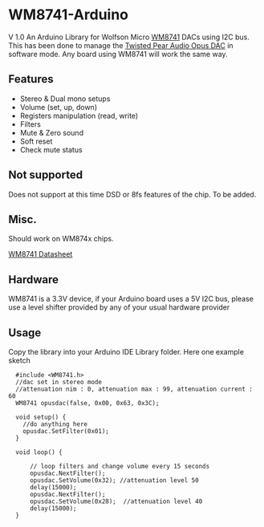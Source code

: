 WM8741-Arduino
==============
V 1.0
An Arduino Library for Wolfson Micro [WM8741](http://www.wolfsonmicro.com/products/dacs/WM8741/) DACs using I2C bus. This has been done to manage the [Twisted Pear Audio Opus DAC](http://www.twistedpearaudio.com/digital/opus.aspx) in software mode. Any board using WM8741 will work the same way.

## Features ##
- Stereo & Dual mono setups
- Volume (set, up, down)
- Registers manipulation (read, write)
- Filters
- Mute & Zero sound
- Soft reset
- Check mute status

## Not supported ##

Does not support at this time DSD or 8fs features of the chip. To be added.

## Misc. ##

Should work on WM874x chips.

[WM8741 Datasheet](http://www.wolfsonmicro.com/documents/uploads/data_sheets/en/WM8741.pdf)

## Hardware ##
WM8741 is a 3.3V device, if your Arduino board uses a 5V I2C bus, please use a level shifter provided by any of your usual hardware provider

## Usage ##
Copy the library into your Arduino IDE Library folder. Here one example sketch

      #include <WM8741.h>
      //dac set in stereo mode
      //attenuation nim : 0, attenuation max : 99, attenuation current : 60
      WM8741 opusdac(false, 0x00, 0x63, 0x3C);
      
      void setup() {
        //do anything here
        opusdac.SetFilter(0x01);
      }
      
      void loop() {
      
          // loop filters and change volume every 15 seconds
          opusdac.NextFilter();
          opusdac.SetVolume(0x32); //attenuation level 50
          delay(15000);
          opusdac.NextFilter();
          opusdac.SetVolume(0x28);  //attenuation level 40
          delay(15000);
      }
